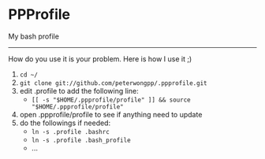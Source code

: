 # PPProfile

My bash profile

---

How do you use it is your problem. Here is how I use it ;)

1. `cd ~/`
2. `git clone git://github.com/peterwongpp/.ppprofile.git`
3. edit .profile to add the following line:
    - `[[ -s "$HOME/.ppprofile/profile" ]] && source "$HOME/.ppprofile/profile"`
4. open .ppprofile/profile to see if anything need to update
5. do the followings if needed:
    - `ln -s .profile .bashrc`
    - `ln -s .profile .bash_profile`
    - ...
